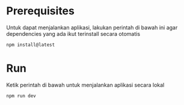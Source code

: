 # Prerequisites
Untuk dapat menjalankan aplikasi, lakukan perintah di bawah ini agar dependencies yang ada ikut terinstall secara otomatis
```
npm install@latest
```
# Run
Ketik perintah di bawah untuk menjalankan aplikasi secara lokal
```
npm run dev
```
